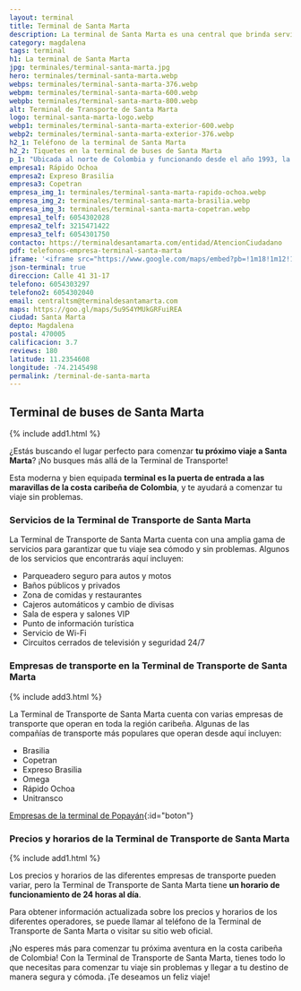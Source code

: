 ```yaml
---
layout: terminal
title: Terminal de Santa Marta
description: La terminal de Santa Marta es una central que brinda servicios de traslado terrestre de pasajeros, así como de cargas y encomiendas.
category: magdalena
tags: terminal
h1: La terminal de Santa Marta
jpg: terminales/terminal-santa-marta.jpg
hero: terminales/terminal-santa-marta.webp
webps: terminales/terminal-santa-marta-376.webp
webpm: terminales/terminal-santa-marta-600.webp
webpb: terminales/terminal-santa-marta-800.webp
alt: Terminal de Transporte de Santa Marta
logo: terminal-santa-marta-logo.webp
webp1: terminales/terminal-santa-marta-exterior-600.webp
webp2: terminales/terminal-santa-marta-exterior-376.webp
h2_1: Teléfono de la terminal de Santa Marta
h2_2: Tiquetes en la terminal de buses de Santa Marta
p_1: "Ubicada al norte de Colombia y funcionando desde el año 1993, la terminal de Santa Marta llegó a transportar a más de 30,000 personas durante el feriado de Reyes del año pasado."
empresa1: Rápido Ochoa
empresa2: Expreso Brasilia
empresa3: Copetran
empresa_img_1: terminales/terminal-santa-marta-rapido-ochoa.webp
empresa_img_2: terminales/terminal-santa-marta-brasilia.webp
empresa_img_3: terminales/terminal-santa-marta-copetran.webp
empresa1_telf: 6054302028
empresa2_telf: 3215471422
empresa3_telf: 6054301750
contacto: https://terminaldesantamarta.com/entidad/AtencionCiudadano
pdf: telefonos-empresa-terminal-santa-marta
iframe: '<iframe src="https://www.google.com/maps/embed?pb=!1m18!1m12!1m3!1d31308.335972402536!2d-74.21590532089841!3d11.221483600000001!2m3!1f0!2f0!3f0!3m2!1i1024!2i768!4f13.1!3m3!1m2!1s0x8ef4f5afb8da4093%3A0x4bfa83f8bbebb7df!2sTerminal%20de%20Transportes%20de%20Santa%20Marta!5e0!3m2!1ses-419!2sco!4v1658258854241!5m2!1ses-419!2sco" width="100%" height="450" style="border:0;" allowfullscreen="" loading="lazy" referrerpolicy="no-referrer-when-downgrade"></iframe>'
json-terminal: true
direccion: Calle 41 31-17
telefono: 6054303297
telefono2: 6054302040
email: centraltsm@terminaldesantamarta.com
maps: https://goo.gl/maps/5u9S4YMUkGRFuiREA
ciudad: Santa Marta
depto: Magdalena
postal: 470005
calificacion: 3.7
reviews: 180
latitude: 11.2354608
longitude: -74.2145498
permalink: /terminal-de-santa-marta
---
```

## Terminal de buses de Santa Marta

{% include add1.html %}

¿Estás buscando el lugar perfecto para comenzar **tu próximo viaje a Santa Marta**? ¡No busques más allá de la Terminal de Transporte!

Esta moderna y bien equipada **terminal es la puerta de entrada a las maravillas de la costa caribeña de Colombia**, y te ayudará a comenzar tu viaje sin problemas.

### Servicios de la Terminal de Transporte de Santa Marta

La Terminal de Transporte de Santa Marta cuenta con una amplia gama de servicios para garantizar que tu viaje sea cómodo y sin problemas. Algunos de los servicios que encontrarás aquí incluyen:

* Parqueadero seguro para autos y motos
* Baños públicos y privados
* Zona de comidas y restaurantes
* Cajeros automáticos y cambio de divisas
* Sala de espera y salones VIP
* Punto de información turística
* Servicio de Wi-Fi
* Circuitos cerrados de televisión y seguridad 24/7

### Empresas de transporte en la Terminal de Transporte de Santa Marta

{% include add3.html %}

La Terminal de Transporte de Santa Marta cuenta con varias empresas de transporte que operan en toda la región caribeña. Algunas de las compañías de transporte más populares que operan desde aquí incluyen:

* Brasilia
* Copetran
* Expreso Brasilia
* Omega
* Rápido Ochoa
* Unitransco

[Empresas de la terminal de Popayán]({{page.url}}/{{page.pdf}}){:id="boton"}

### Precios y horarios de la Terminal de Transporte de Santa Marta

{% include add1.html %}

Los precios y horarios de las diferentes empresas de transporte pueden variar, pero la Terminal de Transporte de Santa Marta tiene **un horario de funcionamiento de 24 horas al día**.

Para obtener información actualizada sobre los precios y horarios de los diferentes operadores, se puede llamar al teléfono de la Terminal de Transporte de Santa Marta o visitar su sitio web oficial.

¡No esperes más para comenzar tu próxima aventura en la costa caribeña de Colombia! Con la Terminal de Transporte de Santa Marta, tienes todo lo que necesitas para comenzar tu viaje sin problemas y llegar a tu destino de manera segura y cómoda. ¡Te deseamos un feliz viaje!

